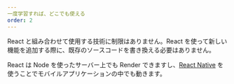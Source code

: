 ```yaml
---
一度学習すれば、どこでも使える
order: 2
---
```


React と組み合わせて使用する技術に制限はありません。React を使って新しい機能を追加する際に、既存のソースコードを書き換える必要はありません。

React は Node を使ったサーバー上でも Render できますし、[React Native](https://facebook.github.io/react-native/) を使うことでモバイルアプリケーションの中でも動きます。
